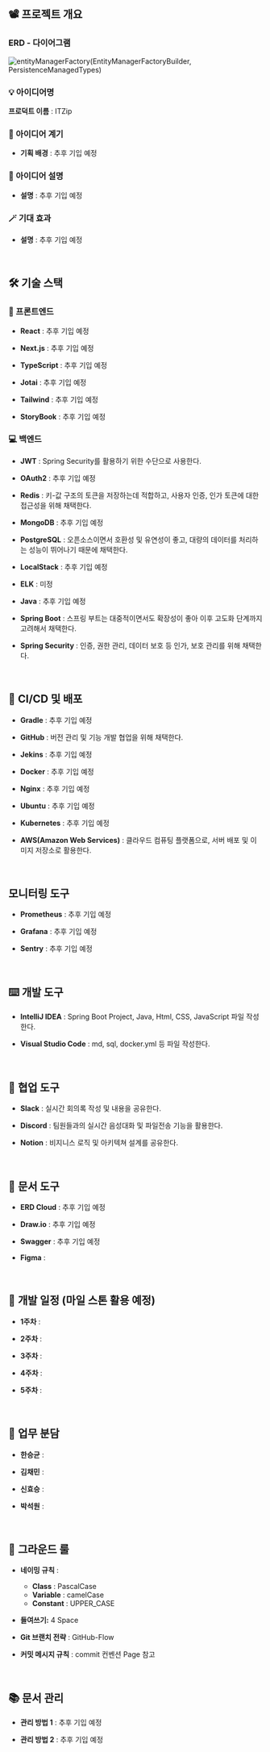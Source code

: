 ## 📽️ 프로젝트 개요
### ERD - 다이어그램
![entityManagerFactory(EntityManagerFactoryBuilder, PersistenceManagedTypes)](https://github.com/user-attachments/assets/0e4f14c5-9ae5-41bc-8b56-4a78860eb4b9)


### 💡 아이디어명
**프로덕트 이름** : ITZip

### 📝 아이디어 계기
- **기획 배경** : 추후 기입 예정

### 📄 아이디어 설명
- **설명** : 추후 기입 예정

### 🪄 기대 효과
- **설명** : 추후 기입 예정

<br/>

## 🛠️ 기술 스택

### 🎨 프론트엔드

- **React** : 추후 기입 예정

- **Next.js** :  추후 기입 예정

- **TypeScript** :  추후 기입 예정

- **Jotai** :  추후 기입 예정

- **Tailwind** :  추후 기입 예정

- **StoryBook** :  추후 기입 예정

### 💻 백엔드

- **JWT** : Spring Security를 활용하기 위한 수단으로 사용한다.

- **OAuth2** : 추후 기입 예정

- **Redis** : 키-값 구조의 토큰을 저장하는데 적합하고, 사용자 인증, 인가 토큰에 대한 접근성을 위해 채택한다.

- **MongoDB** : 추후 기입 예정

- **PostgreSQL** : 오픈소스이면서 호환성 및 유연성이 좋고, 대량의 데이터를 처리하는 성능이 뛰어나기 때문에 채택한다.

- **LocalStack** : 추후 기입 예정

- **ELK** : 미정

- **Java** :  추후 기입 예정

- **Spring Boot** : 스프링 부트는 대중적이면서도 확장성이 좋아 이후 고도화 단계까지 고려해서 채택한다.

- **Spring Security** : 인증, 권한 관리, 데이터 보호 등 인가, 보호 관리를 위해 채택한다.

<br/>

## 📲 CI/CD 및 배포

- **Gradle** :  추후 기입 예정

- **GitHub** : 버전 관리 및 기능 개발 협업을 위해 채택한다.

- **Jekins** :  추후 기입 예정

- **Docker** :  추후 기입 예정

- **Nginx** :  추후 기입 예정

- **Ubuntu** :  추후 기입 예정

- **Kubernetes** :  추후 기입 예정

- **AWS(Amazon Web Services)** : 클라우드 컴퓨팅 플랫폼으로, 서버 배포 및 이미지 저장소로 활용한다.

<br/>

## 모니터링 도구

- **Prometheus** :  추후 기입 예정

- **Grafana** :  추후 기입 예정

- **Sentry** :  추후 기입 예정

<br/>

## ⌨️ 개발 도구

- **IntelliJ IDEA** : Spring Boot Project, Java, Html, CSS, JavaScript 파일 작성한다.

- **Visual Studio Code** : md, sql, docker.yml 등 파일 작성한다.

<br/>

## 📮 협업 도구

- **Slack** : 실시간 회의록 작성 및 내용을 공유한다.

- **Discord** : 팀원들과의 실시간 음성대화 및 파일전송 기능을 활용한다.

- **Notion** : 비지니스 로직 및 아키텍쳐 설계를 공유한다.

<br/>

## 📜 문서 도구

- **ERD Cloud** :  추후 기입 예정

- **Draw.io** :  추후 기입 예정

- **Swagger** :  추후 기입 예정

- **Figma** : 

<br/>

## 📅 개발 일정 (마일 스톤 활용 예정)

- **1주차** :

- **2주차** :

- **3주차** :

- **4주차** :

- **5주차** :

<br/>

## 👥 업무 분담

- **한승균** :

- **김채민** :

- **신효승** :

- **박석원** :

<br/>

## 📏 그라운드 룰
- **네이밍 규칙** :
    - **Class** : PascalCase
    - **Variable** : camelCase
    - **Constant** : UPPER_CASE

- **들여쓰기:** 4 Space

- **Git 브랜치 전략** : GitHub-Flow

- **커밋 메시지 규칙** : commit 컨벤션 Page 참고

<br/>

## 📚 문서 관리

- **관리 방법 1** : 추후 기입 예정

- **관리 방법 2** : 추후 기입 예정
